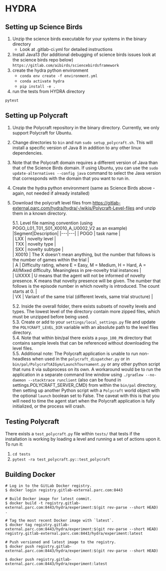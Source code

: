 # HYDRA
## Setting up Science Birds
1. Unzip the science birds executable for your systems in the binary directory
   - Look at .gitlab-ci.yml for detailed instructions
2. Install Java13 (for additional debugging of science birds issues look at the science birds repo below)
```https://gitlab.com/aibirds/sciencebirdsframework```
3. create the hydra python environment
   - ```conda env create -f environment.yml```
   - ```conda activate hydra```
   - `pip install -e .`
4. run the tests from HYDRA directory
```
pytest
```
## Setting up Polycraft
1. Unzip the Polycraft repository in the binary directory.  Currently, we only support Polycraft for Ubuntu.
2. Change directories to `bin` and run `sudo setup_polycraft.sh`.  This will install a specific version of Java 8 in addition to any other linux dependencies.  
3. Note that the Polycraft domain requires a different version of Java than that of the Science Birds domain.  If using Ubuntu, you can use the `sudo update-alternatives --config java` command to select the Java version that corresponds with the domain that you want to run in.
4. Create the hydra python environment (same as Science Birds above - again, not needed if already installed)
5. Download the polycraft level files from https://gitlab-external.parc.com/hydra/hydra/-/wikis/Polycraft-Level-files and unzip them in a known directory.  

   5.1. Level file naming convention (using POGO_L01_T01_S01_X0010_A_U0002_V2 as an example)
      |Segment|Description|
      |---|---|
      | POGO | task name |  
      | LXX | novelty level |  
      | TXX | novelty type |  
      | SXX | novelty subtype |  
      | X0010 | The X doesn't mean anything, but the number that follows is the number of games within the trial |  
      | A | Difficulty rating, where E = Easy, M = Medium, H = Hard, A = All/Mixed difficulty.  Meaningless in pre-novelty trial instances |  
      | UXXXX | U means that the agent will not be informed of novelty presence. K means that novelty presence will be given.  The number that follows is the episode number in which novelty is introduced.  The count starts at 0. |  
      | VX | Variant of the same trial (different levels, same trial structure) |  
      
   5.2. Inside the overall folder, there exists subsets of novelty levels and types. The lowest level of the directory contain more zipped files, which must be unzipped before being used.  
   5.3. Create or add to your `settings/local_settings.py` file and update the `POLYCRAFT_LEVEL_DIR` variable with an absolute path to the level files directory.  
   5.4. Note that within bin/pal there exists a `pogo_100_PN` directory that contains sample levels that can be referenced without downloading the level files.  
   5.5. Additional note: The Polycraft application is unable to run non-headless when used in the `polycraft_dispatcher.py` or in `bin/pal/PolycraftAIGym/LaunchTournament.py` or any other python script that runs it via subprocess on its own.  A workaround would be to run the application in a separate command line window using `./gradlew --no-daemon --stacktrace runclient` (also can be found in settings.POLYCRAFT_SERVER_CMD) from within the `bin/pal` directory, then setting up another Python script with a `Polycraft` world object with the optional `launch` boolean set to False. The caveat with this is that you will need to time the agent start when the Polycraft application is fully initialized, or the process will crash.  

## Testing Polycraft
   There exists a `test_polycraft.py` file within `tests/` that tests if the installation is working by loading a level and running a set of actions upon it.  To run it:  
   1. `cd tests`
   2. `pytest -ra test_polycraft.py::test_polycraft`


## Building Docker

```
# Log in to the GitLab Docker registry.
$ docker login registry.gitlab-external.parc.com:8443

# Build Docker image for latest commit.
$ docker build -t registry.gitlab-external.parc.com:8443/hydra/experiment:$(git rev-parse --short HEAD) .

# Tag the most recent Docker image with `latest`.
$ docker tag registry.gitlab-external.parc.com:8443/hydra/experiment:$(git rev-parse --short HEAD) registry.gitlab-external.parc.com:8443/hydra/experiment:latest

# Push versioned and latest image to the registry.
$ docker push registry.gitlab-external.parc.com:8443/hydra/experiment:$(git rev-parse --short HEAD)

$ docker push registry.gitlab-external.parc.com:8443/hydra/experiment:latest
```
